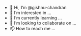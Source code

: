 - 👋 Hi, I’m @gishnu-chandran
- 👀 I’m interested in ...
- 🌱 I’m currently learning ...
- 💞️ I’m looking to collaborate on ...
- 📫 How to reach me ...

<!---
gishnu-chandran/gishnu-chandran is a ✨ special ✨ repository because its `README.md` (this file) appears on your GitHub profile.
You can click the Preview link to take a look at your changes.
--->
